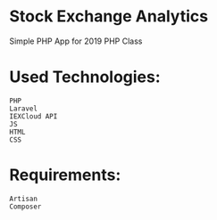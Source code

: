 <h1>Stock Exchange Analytics</h1>

Simple PHP App for 2019 PHP Class

<h1>Used Technologies:</h1>

    PHP
    Laravel
    IEXCloud API
    JS
    HTML
    CSS

<h1>Requirements:</h1>

    Artisan
    Composer
